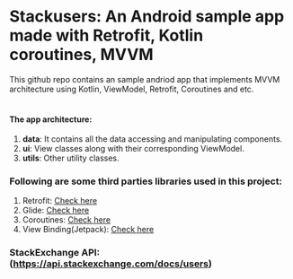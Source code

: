 # Stackusers: An Android sample app made with Retrofit, Kotlin coroutines, MVVM

This github repo contains an sample andriod app that implements MVVM architecture using Kotlin, ViewModel, Retrofit, Coroutines and etc.
<br>
<br>

#### The app architecture:
1. **data**: It contains all the data accessing and manipulating components.
3. **ui**: View classes along with their corresponding ViewModel.
4. **utils**: Other utility classes.

### Following are some third parties libraries used in this project:
1. Retrofit: [Check here](https://square.github.io/retrofit/)
2. Glide: [Check here](https://github.com/bumptech/glide)
3. Coroutines: [Check here](https://kotlinlang.org/docs/coroutines-overview.html)
4. View Binding(Jetpack): [Check here](https://developer.android.com/topic/libraries/view-binding)

### StackExchange API: (https://api.stackexchange.com/docs/users) 
